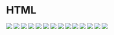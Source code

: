 # HTML

<img src="https://assets.exercism.org/bootcamp/diagrams/css/1.png" class="diagram"/>
<img src="https://assets.exercism.org/bootcamp/diagrams/css/2.png" class="diagram"/>
<img src="https://assets.exercism.org/bootcamp/diagrams/css/3.png" class="diagram"/>
<img src="https://assets.exercism.org/bootcamp/diagrams/css/4.png" class="diagram"/>
<img src="https://assets.exercism.org/bootcamp/diagrams/css/5.png" class="diagram"/>
<img src="https://assets.exercism.org/bootcamp/diagrams/css/6.png" class="diagram"/>
<img src="https://assets.exercism.org/bootcamp/diagrams/css/7.png" class="diagram"/>
<img src="https://assets.exercism.org/bootcamp/diagrams/css/8.png" class="diagram"/>
<img src="https://assets.exercism.org/bootcamp/diagrams/css/9.png" class="diagram"/>
<img src="https://assets.exercism.org/bootcamp/diagrams/css/10.png" class="diagram"/>
<img src="https://assets.exercism.org/bootcamp/diagrams/css/11.png" class="diagram"/>
<img src="https://assets.exercism.org/bootcamp/diagrams/css/12.png" class="diagram"/>
<img src="https://assets.exercism.org/bootcamp/diagrams/css/13.png" class="diagram"/>
<img src="https://assets.exercism.org/bootcamp/diagrams/css/14.png" class="diagram"/>
